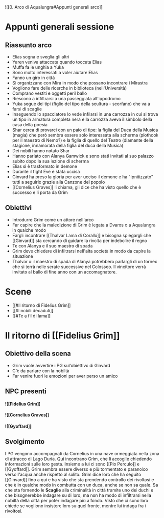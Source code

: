 ![[0. Arco di Aqualungra#Appunti generali arco]]

# Appunti generali sessione
## Riassunto arco
- Elias sogna e sveglia gli altri
- Yaren veniva attaccata quando toccata Elias
- Muffa fa le unghia a Yuka
- Sono molto interessati a voler aiutare Elias
- Fanno un giro in città
- Si organizzano con Mira in modo che possano incontrare i Mirastra
- Vogliono fare delle ricerche in biblioteca (nell'Università)
- Comprano vestiti e oggetti peril ballo
- Riescono a infiltrarsi a una passeggiata all'ippodromo
- Yuka segue dei tipi (figlio del tipo della scultura - scorfano) che va a farsi di scaglie
- Inseguendo lo spacciatore lo vede infilarsi in una carrozza in cui si trova un tipo in armatura completa nera e la carrozza aveva il simbolo della casa della poesia
- Shar cerca di provarci con un paio di tipe: la figlia del Duca della Musica (magia) che però sembra essere solo interessata alla scherma (plothook per il maestro di Nemo?) e la figlia di quello del Teatro (diamante della stagione, innamorata della figlia del duca della Musica)
- Dei nobili hanno notato Shar
- Hanno parlato con Alanya Gamwick e sono stati invitati al suo palazzo subito dopo la sua lezione di scherma
- Elias si è trasformato in demone
- Durante il fight Eve è stata uccisa
- Ginvard ha preso la gloria per aver ucciso il demone e ha "ipnitizzato" tutti a seguirlo grazie alla Canzone del popolo
- [[Cornelius Graves]] li chiama, gli dice che ha visto quello che è successo e li porta da Grim

## Obiettivi
- Introdurre Grim come un attore nell'arco
- Far capire che la maledizione di Grim è legata a Dvaros o a Aqualungra in qualche modo
- Fargli incontrare [[Thalvar Lama di Corallo]] e bisogna spiegargli che [[Ginvard]] sta cercando di guidare la rivolta per indebolire il regno
- Te con Alanya e il suo maestro di spada
- Grim deve chiedere di infiltrarsi nell'alta società in modo da capire la situazione
- Thalvar o il maestro di spada di Alanya potrebbero parlargli di un torneo che si terrà nelle serate successive nel Colosseo. Il vincitore verrà invitato al ballo di fine anno con un accomagnatore.

# Scene
- [[#Il ritorno di Fidelius Grim]]
- [[#I nobili decaduti]]
- [[#Te a fil di lama]]
# Il ritorno di [[Fidelius Grim]]
## Obiettivo della scena
- Grim vuole avvertire i PG sul'obiettivo di Ginvard
- C'è da parlare con la nobiltà
- Far venire fuori le emozioni per aver perso un amico

## NPC presenti
#### ![[Fidelius Grim]]
#### ![[Cornelius Graves]]
#### ![[Gyoffard]]


## Svolgimento
I PG vengono accompagnati da Cornelius in una nave ormeggiata nella zona di attracco di Lago Duria. Qui incontrano Grim, che li accoglie chiedendo informazioni sulle loro gesta. Insieme a lui ci sono [[Pio Perculo]] e [[Gyoffard]]. Grim sembra essere diverso e più tormentato e paranoico verso l'acqua anche rispetto al solito.
Grim dice loro che ha seguito [[Ginvard]] fino a qui e ha visto che sta prendendo controllo dei rivoltosi e che è in qualche modo in combutta con un duca, anche se non sa quale. Sa che sta fornendo le **Scaglie** alla criminalità in città tramite uno dei duchi e che bisognerebbe indagare su di loro, ma non ha modo di infiltrarsi nella nobiltà della città per poter indagare più a fondo. Visto che ci sono loro chiede se vogliono insistere loro su quel fronte, mentre lui indaga fra i rivoltosi.
